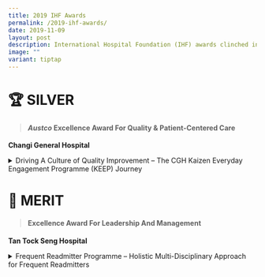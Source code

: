 ```yaml
---
title: 2019 IHF Awards
permalink: /2019-ihf-awards/
date: 2019-11-09
layout: post
description: International Hospital Foundation (IHF) awards clinched in 2019.
image: ""
variant: tiptap
---
```

<h1><strong>🏆 SILVER</strong></h1>
<blockquote>
<h4><em>Austco </em>Excellence Award For Quality &amp; Patient-Centered Care</h4>
</blockquote>
<p><strong>Changi General Hospital</strong>
</p>
<div data-type="detailGroup" class="isomer-accordion-group isomer-accordion isomer-accordion-white">
<details class="isomer-details">
<summary>Driving A Culture of Quality Improvement – The CGH Kaizen Everyday Engagement
Programme (KEEP) Journey</summary>
<div data-type="detailsContent" class="isomer-details-content">
<p>“Small Action + Passion = Big Change” - CGH has successfully transformed
its workplace culture through an innovative ground-up improvement initiative
that proves small changes can yield remarkable results. By employing visual
Kaizen boards across departments, staff at all levels were able to freely
identify challenges and implement solutions, and has revolutionised how
frontline healthcare staff contribute to operational excellence.</p>
<p>The initiative's success is exemplified by numerous impactful innovations,
including the introduction of tamper-proof bags for patient belongings
- a solution that eliminated time-consuming manual recording processes
and was subsequently adopted across hospitals within SingHealth. The programme's
strength lies in its accessibility and immediate impact. Staff-led improvements,
from modified medical supply carriers to innovative patient mobility solutions,
demonstrate how small, cost-effective changes can significantly enhance
both staff efficiency and patient care. The initiative has fostered a culture
where every employee feels empowered to contribute to workplace improvement.</p>
<p>Driving a culture of quality improvement within CGH showcases how empowering
frontline staff can lead to meaningful healthcare innovations.</p>
</div>
</details>
</div>
<p></p>
<h1><strong>🏅 MERIT</strong></h1>
<blockquote>
<h4>Excellence Award For Leadership And Management</h4>
</blockquote>
<p><strong>Tan Tock Seng Hospital</strong>
</p>
<div data-type="detailGroup" class="isomer-accordion-group isomer-accordion isomer-accordion-white">
<details class="isomer-details">
<summary>Frequent Readmitter Programme – Holistic Multi-Disciplinary Approach for
Frequent Readmitters</summary>
<div data-type="detailsContent" class="isomer-details-content">
<p>The Frequent Readmitter (FR) Programme was established to develop effective
and robust processes for proactive identification and management of patients
with a pre-determined number of readmission episodes within a year.The
committee gleaned insights on common FR profiles and past interventions
from initial case reviews to elicit four main patient profiles which are
used to guide patient identification and recommended interventions. The
team also recognised the need for a holistic approach involving different
care providers across inpatient, outpatient and community settings.</p>
<p>Today, with the appointment of a Primary Doctor (PD), oversight of patient
care plans and admissions has not only enabled relationship building and
gathering of consensus among a diverse team, but also serves as a platform
to discuss perspectives and align care goals for patients’ benefit. Care
plans not only address medical needs, but also the social and support needs
of the patient.</p>
<p>The FR Programme remains as one of TTSH's strategic projects, with hospital
readmissions during the period of January to October 2018 reflected a 60%
reduction in the number of patients with &gt;7 readmission episodes, and
3066 patient days avoided with a projected cost avoidance of $3,066,000.</p>
</div>
</details>
</div>
<p></p>